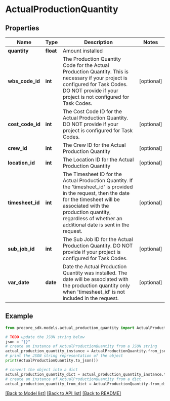 # ActualProductionQuantity


## Properties

Name | Type | Description | Notes
------------ | ------------- | ------------- | -------------
**quantity** | **float** | Amount installed | 
**wbs_code_id** | **int** | The Production Quantity Code for the Actual Production Quantity. This is necessary if your project is configured for Task Codes. DO NOT provide if your project is not configured for Task Codes. | [optional] 
**cost_code_id** | **int** | The Cost Code ID for the Actual Production Quantity. DO NOT provide if your project is configured for Task Codes. | [optional] 
**crew_id** | **int** | The Crew ID for the Actual Production Quantity | [optional] 
**location_id** | **int** | The Location ID for the Actual Production Quantity | [optional] 
**timesheet_id** | **int** | The Timesheet ID for the Actual Production Quantity. If the &#39;timesheet_id&#39; is provided in the request, then the date for the timesheet will be associated with the production quantity, regardless of whether an additional date is sent in the request. | [optional] 
**sub_job_id** | **int** | The Sub Job ID for the Actual Production Quantity. DO NOT provide if your project is configured for Task Codes. | [optional] 
**var_date** | **date** | Date the Actual Production Quantity was installed. The date will be associated with the production quantity only when &#39;timesheet_id&#39; is not included in the request. | [optional] 

## Example

```python
from procore_sdk.models.actual_production_quantity import ActualProductionQuantity

# TODO update the JSON string below
json = "{}"
# create an instance of ActualProductionQuantity from a JSON string
actual_production_quantity_instance = ActualProductionQuantity.from_json(json)
# print the JSON string representation of the object
print(ActualProductionQuantity.to_json())

# convert the object into a dict
actual_production_quantity_dict = actual_production_quantity_instance.to_dict()
# create an instance of ActualProductionQuantity from a dict
actual_production_quantity_from_dict = ActualProductionQuantity.from_dict(actual_production_quantity_dict)
```
[[Back to Model list]](../README.md#documentation-for-models) [[Back to API list]](../README.md#documentation-for-api-endpoints) [[Back to README]](../README.md)


